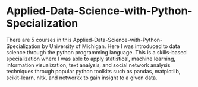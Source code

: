 # Applied-Data-Science-with-Python-Specialization
There are 5 courses in this Applied-Data-Science-with-Python-Specialization by University of Michigan. Here I was introduced to data science through the python programming language. This is a skills-based specialization where I was able to apply statistical, machine learning, information visualization, text analysis, and social network analysis techniques through popular python toolkits such as pandas, matplotlib, scikit-learn, nltk, and networkx to gain insight to a given data.
